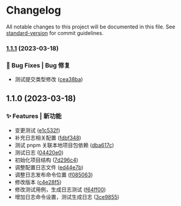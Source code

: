 # Changelog

All notable changes to this project will be documented in this file. See [standard-version](https://github.com/conventional-changelog/standard-version) for commit guidelines.

### [1.1.1](https://github.com/Lyrelion/ths-design-test1/compare/v1.1.0...v1.1.1) (2023-03-18)


### 🐛 Bug Fixes | Bug 修复

* 测试提交类型修改 ([cea38ba](https://github.com/Lyrelion/ths-design-test1/commit/cea38baba0930ab14be915d4cf9d077bdd97078a))

## 1.1.0 (2023-03-18)


### ✨ Features | 新功能

* 变更测试 ([e1c532f](https://github.com/Lyrelion/ths-design-test1/commit/e1c532f676aa85e3723393d8226933fd3ca19f50))
* 补充日志相关配置 ([fdbf348](https://github.com/Lyrelion/ths-design-test1/commit/fdbf3487c0d1f279db8bfb5ebdff8d1d5802c08b))
* 测试 pnpm 关联本地项目包依赖 ([dba617c](https://github.com/Lyrelion/ths-design-test1/commit/dba617cf8db315c2c52ad6bf6c4b2bdcc51cfeac))
* 测试日志 ([04420e0](https://github.com/Lyrelion/ths-design-test1/commit/04420e0b1f790b0a3689434785ae186468e94c94))
* 初始化项目结构 ([7d296c4](https://github.com/Lyrelion/ths-design-test1/commit/7d296c49a7a5e13c3fb45e7bd74c5d7fd697a5f3))
* 调整配置日志文件 ([ed44e7b](https://github.com/Lyrelion/ths-design-test1/commit/ed44e7b1c2dbfe6eca177a31b26dc80ed485de10))
* 调整日志发布命令位置 ([f085063](https://github.com/Lyrelion/ths-design-test1/commit/f08506344c6a731634bf6c86394a63be5af46860))
* 修改版本 ([c4e28f5](https://github.com/Lyrelion/ths-design-test1/commit/c4e28f56b19b096971e7706e1b6c5f1753352b14))
* 修改测试用例，生成日志测试 ([f64ff00](https://github.com/Lyrelion/ths-design-test1/commit/f64ff004b1cb474990cf97d7185b8dd0cc45fcc5))
* 增加日志命令设置，测试生成日志 ([3ce9855](https://github.com/Lyrelion/ths-design-test1/commit/3ce985581ff683c7aa8a66127aa06a5f307dea77))
